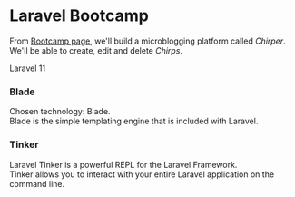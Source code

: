 # Laravel Bootcamp

From [Bootcamp page](https://bootcamp.laravel.com/), we'll build a microblogging platform called *Chirper*. </br>
We'll be able to create, edit and delete *Chirps*. </br>

Laravel 11

### Blade
Chosen technology: Blade. </br>
Blade is the simple templating engine that is included with Laravel. </br>

### Tinker
Laravel Tinker is a powerful REPL for the Laravel Framework. </br>
Tinker allows you to interact with your entire Laravel application on the command line.
 

